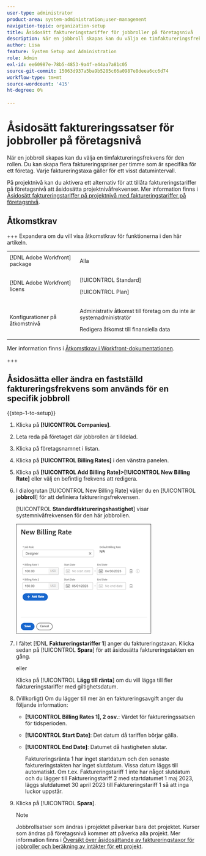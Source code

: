 ```yaml
---
user-type: administrator
product-area: system-administration;user-management
navigation-topic: organization-setup
title: Åsidosätt faktureringstariffer för jobbroller på företagsnivå
description: När en jobbroll skapas kan du välja en timfaktureringsfrekvens för den rollen. Du kan skapa en timtaxa som är specifik för ett företag.
author: Lisa
feature: System Setup and Administration
role: Admin
exl-id: ee60987e-78b5-4853-9a4f-e44aa7a81c05
source-git-commit: 15063d937a5ba9b5285c66a0987e8deea6cc6d74
workflow-type: tm+mt
source-wordcount: '415'
ht-degree: 0%

---
```


# Åsidosätt faktureringssatser för jobbroller på företagsnivå

När en jobbroll skapas kan du välja en timfaktureringsfrekvens för den rollen. Du kan skapa flera faktureringspriser per timme som är specifika för ett företag. Varje faktureringstaxa gäller för ett visst datumintervall.

På projektnivå kan du aktivera ett alternativ för att tillåta faktureringstariffer på företagsnivå att åsidosätta projektnivåfrekvenser. Mer information finns i [Åsidosätt faktureringstariffer på projektnivå med faktureringstariffer på företagsnivå](../../../manage-work/projects/project-finances/override-project-level-with-company-level-billing-rates.md).

## Åtkomstkrav

+++ Expandera om du vill visa åtkomstkrav för funktionerna i den här artikeln.

<table style="table-layout:auto"> 
 <col> 
 <col> 
 <tbody> 
  <tr> 
   <td>[!DNL Adobe Workfront] package</td> 
   <td><p>Alla</p></td> 
  </tr> 
  <tr> 
   <td>[!DNL Adobe Workfront] licens</td> 
   <td><p>[!UICONTROL Standard]</p>
       <p>[!UICONTROL Plan]</p></td>
  </tr> 
  <tr> 
   <td>Konfigurationer på åtkomstnivå</td> 
   <td> <p>Administrativ åtkomst till företag om du inte är systemadministratör</p>
   <p>Redigera åtkomst till finansiella data</p> </td>
  </tr> 
 </tbody> 
</table>

Mer information finns i [Åtkomstkrav i Workfront-dokumentationen](/help/quicksilver/administration-and-setup/add-users/access-levels-and-object-permissions/access-level-requirements-in-documentation.md).

+++

## Åsidosätta eller ändra en fastställd faktureringsfrekvens som används för en specifik jobbroll

{{step-1-to-setup}}

1. Klicka på **[!UICONTROL Companies]**.
1. Leta reda på företaget där jobbrollen är tilldelad.
1. Klicka på företagsnamnet i listan.
1. Klicka på **[!UICONTROL Billing Rates]** i den vänstra panelen.
1. Klicka på **[!UICONTROL Add Billing Rate]>[!UICONTROL New Billing Rate]** eller välj en befintlig frekvens att redigera.
1. I dialogrutan [!UICONTROL New Billing Rate] väljer du en [!UICONTROL **jobbroll**] för att definiera faktureringsfrekvensen.

   [!UICONTROL **Standardfaktureringshastighet**] visar systemnivåfrekvensen för den här jobbrollen.

   ![Dialogrutan Ny faktureringshastighet](assets/date-effective-billing-rates-for-company.png)

1. I fältet [!DNL **Faktureringstariffer 1**] anger du faktureringstaxan. Klicka sedan på [!UICONTROL **Spara**] för att åsidosätta faktureringstakten en gång.

   eller

   Klicka på [!UICONTROL **Lägg till ränta**] om du vill lägga till fler faktureringstariffer med giltighetsdatum.

1. (Villkorligt) Om du lägger till mer än en faktureringsavgift anger du följande information:

   * **[!UICONTROL Billing Rates 1], 2 osv.**: Värdet för faktureringssatsen för tidsperioden.
   * **[!UICONTROL Start Date]**: Det datum då tariffen börjar gälla.
   * **[!UICONTROL End Date]**: Datumet då hastigheten slutar.

     Faktureringsränta 1 har inget startdatum och den senaste faktureringstakten har inget slutdatum. Vissa datum läggs till automatiskt. Om t.ex. Faktureringstariff 1 inte har något slutdatum och du lägger till Faktureringstariff 2 med startdatumet 1 maj 2023, läggs slutdatumet 30 april 2023 till Faktureringstariff 1 så att inga luckor uppstår.

1. Klicka på [!UICONTROL **Spara**].

   >[!NOTE]
   >
   >Jobbrollsatser som ändras i projektet påverkar bara det projektet. Kurser som ändras på företagsnivå kommer att påverka alla projekt. Mer information finns i [Översikt över åsidosättande av faktureringstaxor för jobbroller och beräkning av intäkter för ett projekt](../../../manage-work/projects/project-finances/override-role-billing-rates-and-calculate-project-revenue.md).
